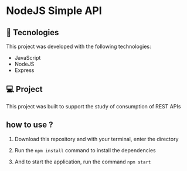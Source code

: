 # NodeJS Simple API

## 🚀 Tecnologies

This project was developed with the following technologies:

- JavaScript
- NodeJS
- Express



## 💻 Project

This project was built to support the study of consumption of REST APIs



## how to use ?

1. Download this repository and with your terminal, enter the directory

2. Run the `npm install` command to install the dependencies

3. And to start the application, run the command `npm start`
